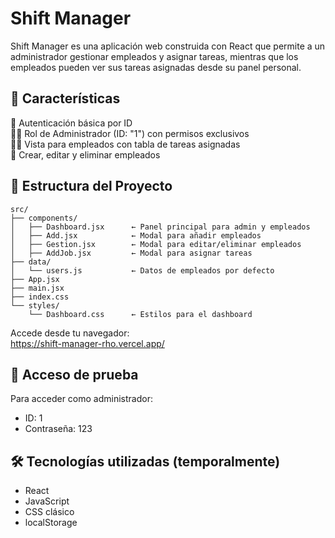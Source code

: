 # Shift Manager

Shift Manager es una aplicación web construida con React que permite a un administrador gestionar empleados y asignar tareas, mientras que los empleados pueden ver sus tareas asignadas desde su panel personal.

## 🧠 Características

🔐 Autenticación básica por ID  
👩‍💼 Rol de Administrador (ID: "1") con permisos exclusivos  
👷‍♂️ Vista para empleados con tabla de tareas asignadas  
📝 Crear, editar y eliminar empleados  

## 📁 Estructura del Proyecto

```
src/
├── components/
│   ├── Dashboard.jsx      ← Panel principal para admin y empleados
│   ├── Add.jsx            ← Modal para añadir empleados
│   ├── Gestion.jsx        ← Modal para editar/eliminar empleados
│   ├── AddJob.jsx         ← Modal para asignar tareas
├── data/
│   └── users.js           ← Datos de empleados por defecto
├── App.jsx
├── main.jsx
├── index.css
└── styles/
    └── Dashboard.css      ← Estilos para el dashboard
```
Accede desde tu navegador:  
https://shift-manager-rho.vercel.app/

## 🧪 Acceso de prueba

Para acceder como administrador:
- ID: 1  
- Contraseña: 123

## 🛠️ Tecnologías utilizadas (temporalmente)

- React
- JavaScript
- CSS clásico
- localStorage
